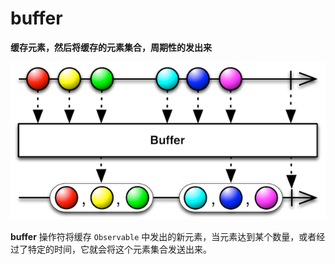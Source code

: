# buffer

**缓存元素，然后将缓存的元素集合，周期性的发出来**

![](../.gitbook/assets/buffer.png)

**buffer** 操作符将缓存 `Observable` 中发出的新元素，当元素达到某个数量，或者经过了特定的时间，它就会将这个元素集合发送出来。

